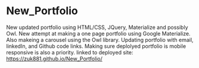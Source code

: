 # New_Portfolio
New updated portfolio using HTML/CSS, JQuery, Materialize and possibly Owl.
New attempt at making a one page portfolio using Google Materialize. Also makeing a carousel using the Owl library.
Updating portfolio with email, linkedIn, and Github code links. Making sure deplolyed portfolio is mobile responsive is 
also a priority.
linked to deployed site: https://zuk881.github.io/New_Portfolio/
